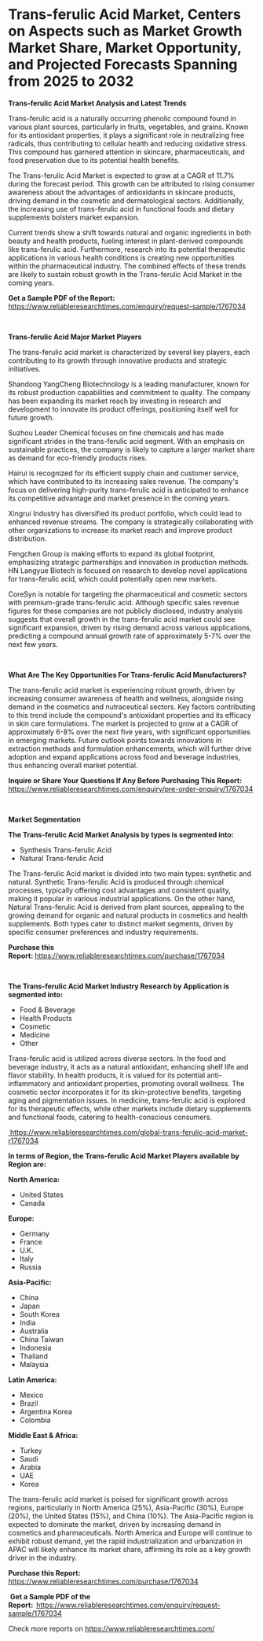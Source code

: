 <p><h1>Trans-ferulic Acid Market, Centers on Aspects such as Market Growth Market Share, Market Opportunity, and Projected Forecasts Spanning from 2025 to 2032</h1></p><p><strong>Trans-ferulic Acid Market Analysis and Latest Trends</strong></p>
<p><p>Trans-ferulic acid is a naturally occurring phenolic compound found in various plant sources, particularly in fruits, vegetables, and grains. Known for its antioxidant properties, it plays a significant role in neutralizing free radicals, thus contributing to cellular health and reducing oxidative stress. This compound has garnered attention in skincare, pharmaceuticals, and food preservation due to its potential health benefits.</p><p>The Trans-ferulic Acid Market is expected to grow at a CAGR of 11.7% during the forecast period. This growth can be attributed to rising consumer awareness about the advantages of antioxidants in skincare products, driving demand in the cosmetic and dermatological sectors. Additionally, the increasing use of trans-ferulic acid in functional foods and dietary supplements bolsters market expansion. </p><p>Current trends show a shift towards natural and organic ingredients in both beauty and health products, fueling interest in plant-derived compounds like trans-ferulic acid. Furthermore, research into its potential therapeutic applications in various health conditions is creating new opportunities within the pharmaceutical industry. The combined effects of these trends are likely to sustain robust growth in the Trans-ferulic Acid Market in the coming years.</p></p>
<p><strong>Get a Sample PDF of the Report:&nbsp;</strong> <a href="https://www.reliableresearchtimes.com/enquiry/request-sample/1767034?utm_campaign=3063&utm_medium=2&utm_source=Github&utm_content=ia&utm_term=03042025&utm_id=trans-ferulic-acid">https://www.reliableresearchtimes.com/enquiry/request-sample/1767034</a></p>
<p>&nbsp;</p>
<p><strong>Trans-ferulic Acid Major Market Players</strong></p>
<p><p>The trans-ferulic acid market is characterized by several key players, each contributing to its growth through innovative products and strategic initiatives. </p><p>Shandong YangCheng Biotechnology is a leading manufacturer, known for its robust production capabilities and commitment to quality. The company has been expanding its market reach by investing in research and development to innovate its product offerings, positioning itself well for future growth.</p><p>Suzhou Leader Chemical focuses on fine chemicals and has made significant strides in the trans-ferulic acid segment. With an emphasis on sustainable practices, the company is likely to capture a larger market share as demand for eco-friendly products rises.</p><p>Hairui is recognized for its efficient supply chain and customer service, which have contributed to its increasing sales revenue. The company's focus on delivering high-purity trans-ferulic acid is anticipated to enhance its competitive advantage and market presence in the coming years.</p><p>Xingrui Industry has diversified its product portfolio, which could lead to enhanced revenue streams. The company is strategically collaborating with other organizations to increase its market reach and improve product distribution.</p><p>Fengchen Group is making efforts to expand its global footprint, emphasizing strategic partnerships and innovation in production methods. HN Langyue Biotech is focused on research to develop novel applications for trans-ferulic acid, which could potentially open new markets.</p><p>CoreSyn is notable for targeting the pharmaceutical and cosmetic sectors with premium-grade trans-ferulic acid. Although specific sales revenue figures for these companies are not publicly disclosed, industry analysis suggests that overall growth in the trans-ferulic acid market could see significant expansion, driven by rising demand across various applications, predicting a compound annual growth rate of approximately 5-7% over the next few years.</p></p>
<p>&nbsp;</p>
<p><strong>What Are The Key Opportunities For Trans-ferulic Acid Manufacturers?</strong></p>
<p><p>The trans-ferulic acid market is experiencing robust growth, driven by increasing consumer awareness of health and wellness, alongside rising demand in the cosmetics and nutraceutical sectors. Key factors contributing to this trend include the compound's antioxidant properties and its efficacy in skin care formulations. The market is projected to grow at a CAGR of approximately 6-8% over the next five years, with significant opportunities in emerging markets. Future outlook points towards innovations in extraction methods and formulation enhancements, which will further drive adoption and expand applications across food and beverage industries, thus enhancing overall market potential.</p></p>
<p><strong>Inquire or Share Your Questions If Any Before Purchasing This Report:</strong> <a href="https://www.reliableresearchtimes.com/enquiry/pre-order-enquiry/1767034?utm_campaign=3063&utm_medium=2&utm_source=Github&utm_content=ia&utm_term=03042025&utm_id=trans-ferulic-acid">https://www.reliableresearchtimes.com/enquiry/pre-order-enquiry/1767034</a></p>
<p>&nbsp;</p>
<p><strong>Market Segmentation</strong></p>
<p><strong>The Trans-ferulic Acid Market Analysis by types is segmented into:</strong></p>
<p><ul><li>Synthesis Trans-ferulic Acid</li><li>Natural Trans-ferulic Acid</li></ul></p>
<p><p>The Trans-ferulic Acid market is divided into two main types: synthetic and natural. Synthetic Trans-ferulic Acid is produced through chemical processes, typically offering cost advantages and consistent quality, making it popular in various industrial applications. On the other hand, Natural Trans-ferulic Acid is derived from plant sources, appealing to the growing demand for organic and natural products in cosmetics and health supplements. Both types cater to distinct market segments, driven by specific consumer preferences and industry requirements.</p></p>
<p><strong>Purchase this Report:&nbsp;</strong><a href="https://www.reliableresearchtimes.com/purchase/1767034?utm_campaign=3063&utm_medium=2&utm_source=Github&utm_content=ia&utm_term=03042025&utm_id=trans-ferulic-acid">https://www.reliableresearchtimes.com/purchase/1767034</a></p>
<p>&nbsp;</p>
<p><strong>The Trans-ferulic Acid Market Industry Research by Application is segmented into:</strong></p>
<p><ul><li>Food & Beverage</li><li>Health Products</li><li>Cosmetic</li><li>Medicine</li><li>Other</li></ul></p>
<p><p>Trans-ferulic acid is utilized across diverse sectors. In the food and beverage industry, it acts as a natural antioxidant, enhancing shelf life and flavor stability. In health products, it is valued for its potential anti-inflammatory and antioxidant properties, promoting overall wellness. The cosmetic sector incorporates it for its skin-protective benefits, targeting aging and pigmentation issues. In medicine, trans-ferulic acid is explored for its therapeutic effects, while other markets include dietary supplements and functional foods, catering to health-conscious consumers.</p></p>
<p><a href="https://www.reliableresearchtimes.com/global-trans-ferulic-acid-market-r1767034?utm_campaign=3063&utm_medium=2&utm_source=Github&utm_content=ia&utm_term=03042025&utm_id=trans-ferulic-acid">&nbsp;https://www.reliableresearchtimes.com/global-trans-ferulic-acid-market-r1767034</a></p>
<p><strong>In terms of Region, the Trans-ferulic Acid Market Players available by Region are:</strong></p>
<p>
    <p> <strong> North America: </strong>
        <ul>
            <li>United States</li>
            <li>Canada</li>
        </ul>
        </p> 
    <p> <strong> Europe: </strong>
        <ul>
            <li>Germany</li>
            <li>France</li>
            <li>U.K.</li>
            <li>Italy</li>
            <li>Russia</li>
        </ul>
        </p> 
    <p> <strong> Asia-Pacific: </strong>
        <ul>
            <li>China</li>
            <li>Japan</li>
            <li>South Korea</li>
            <li>India</li>
            <li>Australia</li>
            <li>China Taiwan</li>
            <li>Indonesia</li>
            <li>Thailand</li>
            <li>Malaysia</li>
        </ul>
        </p> 
    <p> <strong> Latin America: </strong>
        <ul>
            <li>Mexico</li>
            <li>Brazil</li>
            <li>Argentina Korea</li>
            <li>Colombia</li>
        </ul>
        </p> 
    <p> <strong> Middle East & Africa: </strong>
        <ul>
            <li>Turkey</li>
            <li>Saudi</li>
            <li>Arabia</li>
            <li>UAE</li>
            <li>Korea</li>
        </ul>
    </p>
    </p>
<p><p>The trans-ferulic acid market is poised for significant growth across regions, particularly in North America (25%), Asia-Pacific (30%), Europe (20%), the United States (15%), and China (10%). The Asia-Pacific region is expected to dominate the market, driven by increasing demand in cosmetics and pharmaceuticals. North America and Europe will continue to exhibit robust demand, yet the rapid industrialization and urbanization in APAC will likely enhance its market share, affirming its role as a key growth driver in the industry.</p></p>
<p><strong>Purchase this Report: </strong><a href="https://www.reliableresearchtimes.com/purchase/1767034?utm_campaign=3063&utm_medium=2&utm_source=Github&utm_content=ia&utm_term=03042025&utm_id=trans-ferulic-acid">https://www.reliableresearchtimes.com/purchase/1767034</a></p>
<p>&nbsp;<strong>Get a Sample PDF of the Report:&nbsp;&nbsp;</strong><a href="https://www.reliableresearchtimes.com/enquiry/request-sample/1767034?utm_campaign=3063&utm_medium=2&utm_source=Github&utm_content=ia&utm_term=03042025&utm_id=trans-ferulic-acid">https://www.reliableresearchtimes.com/enquiry/request-sample/1767034</a></p>
<p><strong></strong></p>
<p>Check more reports on <a href="https://www.reliableresearchtimes.com/?utm_campaign=3063&utm_medium=2&utm_source=Github&utm_content=ia&utm_term=03042025&utm_id=trans-ferulic-acid">https://www.reliableresearchtimes.com/</a></p>